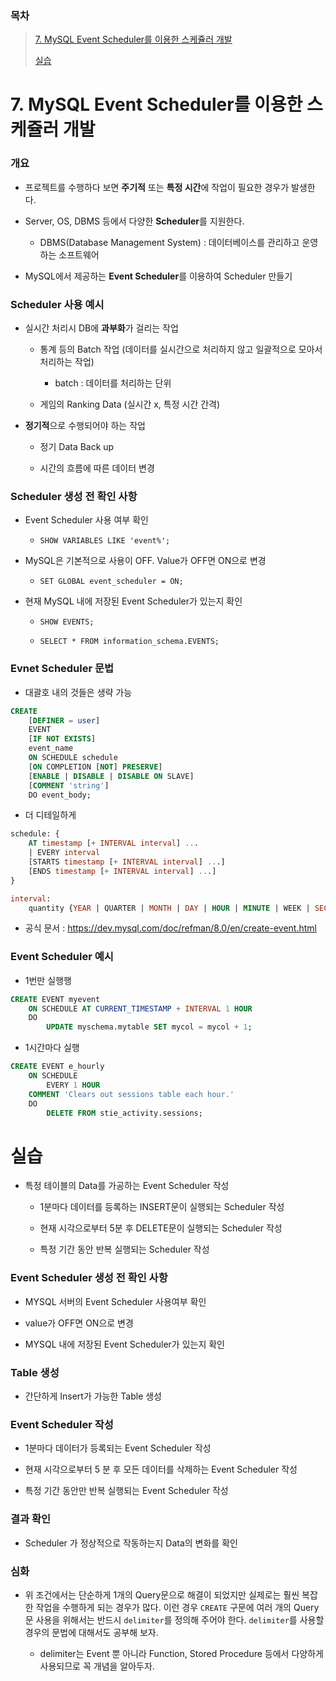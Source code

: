### 목차
> [7. MySQL Event Scheduler를 이용한 스케쥴러 개발](#7-mysql-event-scheduler를-이용한-스케쥴러-개발)
>
> [실습](#실습)

# 7. MySQL Event Scheduler를 이용한 스케쥴러 개발

### 개요
- 프로젝트를 수행하다 보면 **주기적** 또는 **특정 시간**에 작업이 필요한 경우가 발생한다.

- Server, OS, DBMS 등에서 다양한 **Scheduler**를 지원한다.

  - DBMS(Database Management System) : 데이터베이스를 관리하고 운영하는 소프트웨어

- MySQL에서 제공하는 **Event Scheduler**를 이용하여 Scheduler 만들기

### Scheduler 사용 예시

- 실시간 처리시 DB에 **과부화**가 걸리는 작업

  - 통계 등의 Batch 작업 (데이터를 실시간으로 처리하지 않고 일괄적으로 모아서 처리하는 작업)

    - batch : 데이터를 처리하는 단위

  - 게임의 Ranking Data (실시간 x, 특정 시간 간격)

- **정기적**으로 수행되어야 하는 작업

  - 정기 Data Back up

  - 시간의 흐름에 따른 데이터 변경

### Scheduler 생성 전 확인 사항

- Event Scheduler 사용 여부 확인

  - `SHOW VARIABLES LIKE 'event%';`

- MySQL은 기본적으로 사용이 OFF. Value가 OFF면 ON으로 변경

  - `SET GLOBAL event_scheduler = ON;`

- 현재 MySQL 내에 저장된 Event Scheduler가 있는지 확인

  - `SHOW EVENTS;`

  - `SELECT * FROM information_schema.EVENTS;`

### Evnet Scheduler 문법

- 대괄호 내의 것들은 생략 가능

```sql
CREATE
    [DEFINER = user]
    EVENT
    [IF NOT EXISTS]
    event_name
    ON SCHEDULE schedule
    [ON COMPLETION [NOT] PRESERVE]
    [ENABLE | DISABLE | DISABLE ON SLAVE]
    [COMMENT 'string']
    DO event_body;
```

- 더 디테일하게

```sql
schedule: {
    AT timestamp [+ INTERVAL interval] ...
    | EVERY interval
    [STARTS timestamp [+ INTERVAL interval] ...]
    [ENDS timestamp [+ INTERVAL interval] ...]
}

interval:
    quantity {YEAR | QUARTER | MONTH | DAY | HOUR | MINUTE | WEEK | SECOND | YEAR_MONTH | DAY_HOUR | DAY_MINUTE | DAY_SECOND | HOUR_MINUTE | HOUR_SECOND | MINUTE_SECOND}
```

- 공식 문서 : https://dev.mysql.com/doc/refman/8.0/en/create-event.html

### Event Scheduler 예시

- 1번만 실행행

```sql
CREATE EVENT myevent
    ON SCHEDULE AT CURRENT_TIMESTAMP + INTERVAL 1 HOUR
    DO
        UPDATE myschema.mytable SET mycol = mycol + 1;
```

- 1시간마다 실행

```sql
CREATE EVENT e_hourly
    ON SCHEDULE
        EVERY 1 HOUR
    COMMENT 'Clears out sessions table each hour.'
    DO
        DELETE FROM stie_activity.sessions;
```

# 실습

- 특정 테이블의 Data를 가공하는 Event Scheduler 작성

  - 1분마다 데이터를 등록하는 INSERT문이 실행되는 Scheduler 작성

  - 현재 시각으로부터 5분 후 DELETE문이 실행되는 Scheduler 작성

  - 특정 기간 동안 반복 실행되는 Scheduler 작성

### Event Scheduler 생성 전 확인 사항

- MYSQL 서버의 Event Scheduler 사용여부 확인 



- value가 OFF면 ON으로 변경



- MYSQL 내에 저장된 Event Scheduler가 있는지 확인 


### Table 생성

- 간단하게 Insert가 가능한 Table 생성



### Event Scheduler 작성

- 1분마다 데이터가 등록되는 Event Scheduler 작성



- 현재 시각으로부터 5 분 후 모든 데이터를 삭제하는 Event Scheduler 작성 



- 특정 기간 동안만 반복 실행되는 Event Scheduler 작성 


### 결과 확인

- Scheduler 가 정상적으로 작동하는지 Data의 변화를 확인


### 심화

- 위 조건에서는 단순하게 1개의 Query문으로 해결이 되었지만 실제로는 훨씬 복잡한 작업을 수행하게 되는 경우가 많다. 이런 경우 `CREATE` 구문에 여러 개의 Query 문 사용을 위해서는 반드시 `delimiter`를 정의해 주어야 한다. `delimiter`를 사용할 경우의 문법에 대해서도 공부해 보자.

  - delimiter는 Event 뿐 아니라 Function, Stored Procedure 등에서 다양하게 사용되므로 꼭 개념을 알아두자.